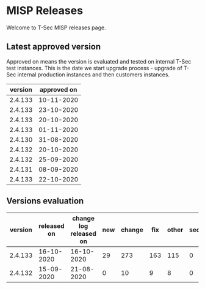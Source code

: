 # MISP Releases
Welcome to T-Sec MISP releases page.

<!--- ALL LINES BELOW ARE READ BY AUTOMATED SCRIPTS, DO NOT CHANGE THE FORMAT --->
## Latest approved version
Approved on means the version is evaluated and tested on internal T-Sec test instances. This is the date we start upgrade process - upgrade of T-Sec internal production instances and then customers instances.

|version|approved on|
|-------|-----------|
|2.4.133|10-11-2020 |
|2.4.133|23-10-2020 |
|2.4.133|20-10-2020 |
|2.4.133|01-11-2020 |
|2.4.130|31-08-2020 |
|2.4.132|20-10-2020 |
|2.4.132|25-09-2020 |
|2.4.131|08-09-2020 |
|2.4.133|22-10-2020 |


## Versions evaluation
|version|released on|change log released on|new|change|fix|other|security|evaluated on|status|
|-------|-----------|----------------------|---|------|---|-----|--------|------------|------|
|2.4.133|16-10-2020 |16-10-2020            |29 |273   |163|115  |0       |22-10-2020  |high  |
|2.4.132|15-09-2020 |21-08-2020            |0  |10    |9  |8    |0       |25-09-2020  |high  |
